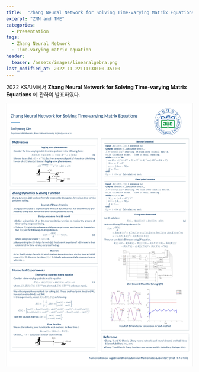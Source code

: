 ```yaml
---
title:  "Zhang Neural Network for Solving Time-varying Matrix Equations"
excerpt: "ZNN and TME"
categories:
  - Presentation
tags:
  - Zhang Neural Network
  - Time-varying matrix equation
header:
  teaser: /assets/images/linearalgebra.png
last_modified_at: 2022-11-22T11:30:00-35:00
---
```


2022 KSAIM에서 **Zhang Neural Network for Solving Time-varying Matrix Equations** 에 관하여 발표하였다.

![](https://raw.githubusercontent.com/Archin-coding/Archin-coding.github.io/master/assets/images/sintefposter_1.jpg) 